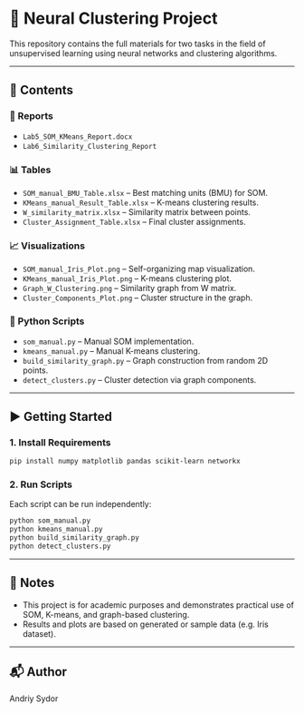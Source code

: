 # 🧠 Neural Clustering Project

This repository contains the full materials for two tasks in the field of unsupervised learning using neural networks and clustering algorithms.

---

## 📌 Contents

### 📄 Reports
- `Lab5_SOM_KMeans_Report.docx`  
- `Lab6_Similarity_Clustering_Report` 

### 📊 Tables
- `SOM_manual_BMU_Table.xlsx` – Best matching units (BMU) for SOM.
- `KMeans_manual_Result_Table.xlsx` – K-means clustering results.
- `W_similarity_matrix.xlsx` – Similarity matrix between points.
- `Cluster_Assignment_Table.xlsx` – Final cluster assignments.

### 📈 Visualizations
- `SOM_manual_Iris_Plot.png` – Self-organizing map visualization.
- `KMeans_manual_Iris_Plot.png` – K-means clustering plot.
- `Graph_W_Clustering.png` – Similarity graph from W matrix.
- `Cluster_Components_Plot.png` – Cluster structure in the graph.

### 🐍 Python Scripts
- `som_manual.py` – Manual SOM implementation.
- `kmeans_manual.py` – Manual K-means clustering.
- `build_similarity_graph.py` – Graph construction from random 2D points.
- `detect_clusters.py` – Cluster detection via graph components.

---

## ▶️ Getting Started

### 1. Install Requirements
```bash
pip install numpy matplotlib pandas scikit-learn networkx
```

### 2. Run Scripts
Each script can be run independently:
```bash
python som_manual.py
python kmeans_manual.py
python build_similarity_graph.py
python detect_clusters.py
```

---

## 📝 Notes

- This project is for academic purposes and demonstrates practical use of SOM, K-means, and graph-based clustering.
- Results and plots are based on generated or sample data (e.g. Iris dataset).

---

## 📬 Author

Andriy Sydor


